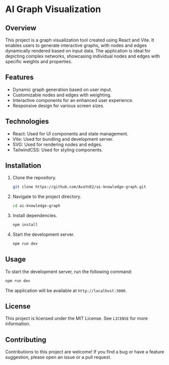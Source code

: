 # AI Graph Visualization

## Overview

This project is a graph visualization tool created using React and Vite. It enables users to generate interactive
graphs, with nodes and edges dynamically rendered based on input data. The application is ideal for depicting complex
networks, showcasing individual nodes and edges with specific weights and properties.

## Features

- Dynamic graph generation based on user input.
- Customizable nodes and edges with weighting.
- Interactive components for an enhanced user experience.
- Responsive design for various screen sizes.

## Technologies

- React: Used for UI components and state management.
- Vite: Used for bundling and development server.
- SVG: Used for rendering nodes and edges.
- TailwindCSS: Used for styling components.

## Installation

1. Clone the repository.
    ```bash
    git clone https://github.com/AvaYnE2/ai-knowledge-graph.git
    ```
2. Navigate to the project directory.
    ```bash
    cd ai-knowledge-graph
    ```
3. Install dependencies.
    ```bash
    npm install
    ```
4. Start the development server.
    ```bash
    npm run dev
    ```

## Usage

To start the development server, run the following command:

```bash
npm run dev
```

The application will be available at `http://localhost:3000`.

## License

This project is licensed under the MIT License. See `LICENSE` for more information.

## Contributing

Contributions to this project are welcome! If you find a bug or have a feature suggestion, please open an issue or a
pull request.